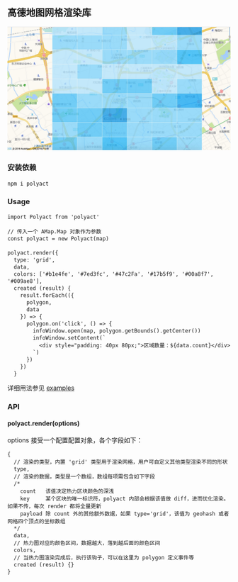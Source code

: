 ## 高德地图网格渲染库

![demo.jpg](demo.jpg)

### 安装依赖

```
npm i polyact
```

### Usage

```
import Polyact from 'polyact'

// 传入一个 AMap.Map 对象作为参数
const polyact = new Polyact(map)

polyact.render({
  type: 'grid',
  data,
  colors: ['#b1e4fe', '#7ed3fc', '#47c2Fa', '#17b5f9', '#00a8f7', '#009ae8'],
  created (result) {
    result.forEach(({
      polygon,
      data
    }) => {
      polygon.on('click', () => {
        infoWindow.open(map, polygon.getBounds().getCenter())
        infoWindow.setContent(`
          <div style="padding: 40px 80px;">区域数量：${data.count}</div>
        `)
      })
    })
  }
```

详细用法参见 [examples](./examples)

### API

#### polyact.render(options)

options 接受一个配置配置对象，各个字段如下：

```
{
  // 渲染的类型，内置 'grid' 类型用于渲染网格，用户可自定义其他类型渲染不同的形状
  type,
  // 渲染的数据，类型是一个数组，数组每项需包含如下字段
  /*
    count   该值决定热力区块颜色的深浅
    key     某个区块的唯一标识符，polyact 内部会根据该值做 diff，进而优化渲染。如果不传，每次 render 都将全量更新
    payload 除 count 外的其他额外数据，如果 type='grid'，该值为 geohash 或者网格四个顶点的坐标数组
  */
  data,
  // 热力图对应的颜色区间，数据越大，落到越后面的颜色区间
  colors,
  // 当热力图渲染完成后，执行该钩子，可以在这里为 polygon 定义事件等
  created (result) {}
}
```